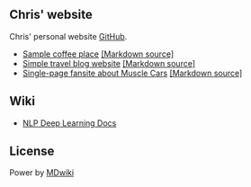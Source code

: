 Chris' website
-----------------------

Chris' personal website [GitHub][githubrepo].

* [Sample coffee place](cafe/) [[Markdown source]][cafe]
* [Simple travel blog website](travel_blog/) [[Markdown source]][travelblog]
* [Single-page fansite about Muscle Cars](muscle_cars/index.txt) [[Markdown source]][musclecards]


[githubrepo]: https://github.com/frameyl/frameyl.github.io
[cafe]: https://github.com/frameyl/frameyl.github.io/tree/master/cafe
[musclecards]: https://github.com/frameyl/frameyl.github.io/tree/master/cafe/muscle_cars
[travelblog]: https://github.com/frameyl/frameyl.github.io/tree/master/cafe/travel_blog

Wiki
----

* [NLP Deep Learning Docs](nlp_docs/)

License
-------
Power by [MDwiki]

  [MDwiki]: http://www.mdwiki.info

